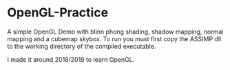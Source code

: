 # OpenGL-Practice

A simple OpenGL Demo with blinn phong shading, shadow mapping, normal mapping and a cubemap skybox. To run you must first copy the ASSIMP dll to the working directory of the compiled executable.

I made it around 2018/2019 to learn OpenGL.
